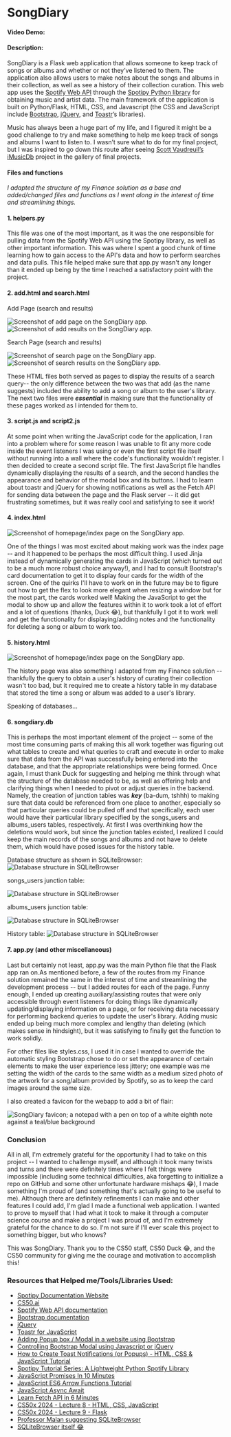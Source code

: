 # SongDiary
#### Video Demo:  <URL HERE>
#### Description:

SongDiary is a Flask web application that allows someone to keep track of songs or albums and whether or not they’ve listened to them. The application also allows users to make notes about the songs and albums in their collection, as well as see a history of their collection curation. This web app uses the [Spotify Web API](https://developer.spotify.com/documentation/web-api) through the [Spotipy Python library](https://spotipy.readthedocs.io/) for obtaining music and artist data. The main framework of the application is built on Python/Flask, HTML, CSS, and Javascript (the CSS and JavaScript include [Bootstrap](https://getbootstrap.com/docs/5.3/getting-started/introduction/), [jQuery](https://jquery.com/), and [Toastr](https://codeseven.github.io/toastr/)’s libraries).

Music has always been a huge part of my life, and I figured it might be a good challenge to try and make something to help me keep track of songs and albums I want to listen to. I wasn’t sure what to do for my final project, but I was inspired to go down this route after seeing [Scott Vaudreuil’s iMusicDb](https://www.youtube.com/watch?v=1PyEmbY7vI0) project in the gallery of final projects.

#### Files and functions
*I adapted the structure of my Finance solution as a base and added/changed files and functions as I went along in the interest of time and streamlining things.*

#### 1. helpers.py 
This file was one of the most important, as it was the one responsible for pulling data from the Spotify Web API using the Spotipy library, as well as other important information. This was where I spent a good chunk of time learning how to gain access to the API's data and how to perform searches and data pulls. This file helped make sure that app.py wasn't any longer than it ended up being by the time I reached a satisfactory point with the project.

#### 2. add.html and search.html

Add Page (search and results)

![Screenshot of add page on the SongDiary app.](/final_project/doc_images/Screenshot_26-7-2024_18932_127.0.0.1.jpeg)
![Screenshot of add results on the SongDiary app.](/final_project/doc_images/Screenshot-2024-07-26-235751.jpeg)

Search Page (search and results)

![Screenshot of search page on the SongDiary app.](/final_project/doc_images/Screenshot_26-7-2024_18949_127.0.0.1.jpeg)
![Screenshot of search results on the SongDiary app.](/final_project/doc_images/Screenshot_26-7-2024_235715_127.0.0.1.jpeg)

These HTML files both served as pages to display the results of a search query-- the only difference between the two was that add (as the name suggests) included the ability to add a song or album to the user's library. The next two files were **_essential_** in making sure that the functionality of these pages worked as I intended for them to.


#### 3. script.js and script2.js
At some point when writing the JavaScript code for the application, I ran into a problem where for some reason I was unable to fit any more code inside the event listeners I was using or even the first script file itself without running into a wall where the code's functionality wouldn't register. I then decided to create a second script file. The first JavaScript file handles dynamically displaying the results of a search, and the second handles the appearance and behavior of the modal box and its buttons. I had to learn about toastr and jQuery for showing notifications as well as the Fetch API for sending data between the page and the Flask server -- it did get frustrating sometimes, but it was really cool and satisfying to see it work! 

#### 4. index.html 

![Screenshot of homepage/index page on the SongDiary app.](/final_project/doc_images/Screenshot_26-7-2024_175015_127.0.0.1.jpeg)

One of the things I was most excited about making work was the index page -- and it happened to be perhaps the most difficult thing. I used Jinja instead of dynamically generating the cards in JavaScript (which turned out to be a much more robust choice anyway!), and I had to consult Bootstrap's card documentation to get it to display four cards for the width of the screen. One of the quirks I'll have to work on in the future may be to figure out how to get the flex to look more elegant when resizing a window but for the most part, the cards worked well! Making the JavaScript to get the modal to show up and allow the features within it to work took a lot of effort and a lot of questions (thanks, Duck 😂), but thankfully I got it to work well and get the functionality for displaying/adding notes and the functionality for deleting a song or album to work too.

#### 5. history.html
![Screenshot of homepage/index page on the SongDiary app.](/final_project/doc_images/Screenshot_26-7-2024_17515_127.0.0.1.jpeg)

The history page was also something I adapted from my Finance solution -- thankfully the query to obtain a user's history of curating their collection wasn't too bad, but it required me to create a history table in my database that stored the time a song or album was added to a user's library. 



Speaking of databases...

#### 6. songdiary.db

This is perhaps the most important element of the project -- some of the most time consuming parts of making this all work together was figuring out what tables to create and what queries to craft and execute in order to make sure that data from the API was successfully being entered into the database, and that the appropriate relationships were being formed. Once again, I must thank Duck for suggesting and helping me think through what the structure of the database needed to be, as well as offering help and clarifying things when I needed to pivot or adjust queries in the backend. Namely, the creation of junction tables was **_key_** (ba-dum, tshhh) to making sure that data could be referenced from one place to another, especially so that particular queries could be pulled off and that specifically, each user would have their particular library specified by the songs_users and albums_users tables, respectively. At first I was overthinking how the deletions would work, but since the junction tables existed, I realized I could keep the main records of the songs and albums and not have to delete them, which would have posed issues for the history table. 

Database structure as shown in SQLiteBrowser:
![Database structure in SQLiteBrowser](/final_project/doc_images/Screenshot-2024-07-27-005616.jpeg)

songs_users junction table:

![Database structure in SQLiteBrowser](/final_project/doc_images/Screenshot-2024-07-27-005905.jpeg)

albums_users junction table:

![Database structure in SQLiteBrowser](/final_project/doc_images/Screenshot-2024-07-27-010315.jpeg)

History table:
![Database structure in SQLiteBrowser](/final_project/doc_images/Screenshot-2024-07-27-010444.jpeg)

#### 7. app.py (and other miscellaneous)

Last but certainly not least, app.py was the main Python file that the Flask app ran on.As mentioned before, a few of the routes from my Finance solution remained the same in the interest of time and streamlining the development process -- but I added routes for each of the page. Funny enough, I ended up creating auxiliary/assisting routes that were only accessible through event listeners for doing things like dynamically updating/displaying information on a page, or for receiving data necessary for performing backend queries to update the user's library. Adding music ended up being much more complex and lengthy than deleting (which makes sense in hindsight), but it was satisfying to finally get the function to work solidly.

For other files like styles.css, I used it in case I wanted to override the automatic styling Bootstrap chose to do or set the appearance of certain elements to make the user experience less jittery; one example was me setting the width of the cards to the same width as a medium sized photo of the artwork for a song/album provided by Spotify, so as to keep the card images around the same size.

I also created a favicon for the webapp to add a bit of flair:

![SongDiary favicon; a notepad with a pen on top of a white eighth note against a teal/blue background](/final_project/static/favicon_io/android-chrome-192x192.png)


### Conclusion
All in all, I'm extremely grateful for the opportunity I had to take on this project -- I wanted to challenge myself, and although it took many twists and turns and there were definitely times where I felt things were impossible (including some technical difficulties, aka forgetting to initialize a repo on GitHub and some other unfortunate hardware mishaps 😂), I made something I'm proud of (and something that's actually going to be useful to me). Although there are definitely refinements I can make and other features I could add, I'm glad I made a functional web application. I wanted to prove to myself that I had what it took to make it through a computer science course and make a project I was proud of, and I'm extremely grateful for the chance to do so. I'm not sure if I'll ever scale this project to something bigger, but who knows? 

This was SongDiary. Thank you to the CS50 staff, CS50 Duck 😂, and the CS50 community for giving me the courage and motivation to accomplish this!

### Resources that Helped me/Tools/Libraries Used:

* [Spotipy Documentation Website](https://spotipy.readthedocs.io/)
* [CS50.ai](https://cs50.ai)
* [Spotify Web API documentation](https://developer.spotify.com/documentation/web-api)
* [Bootstrap documentation](https://getbootstrap.com/docs/5.3/getting-started/introduction/)
* [jQuery](https://jquery.com/)
* [Toastr for JavaScript](https://codeseven.github.io/toastr/)
* [Adding Popup box / Modal in a website using Bootstrap](https://www.youtube.com/watch?v=GUrIrbgFmG0)
* [Controlling Bootstrap Modal using Javascript or jQuery](https://www.youtube.com/watch?v=YHEeQVOMbig&t=27s)
* [How to Create Toast Notifications (or Popups) - HTML, CSS & JavaScript Tutorial](https://www.youtube.com/watch?v=JshGYylra5o&t=286s)
* [Spotipy Tutorial Series: A Lightweight Python Spotify Library](https://www.youtube.com/playlist?list=PLqgOPibB_QnzzcaOFYmY2cQjs35y0is9N)
* [JavaScript Promises In 10 Minutes](https://www.youtube.com/watch?v=DHvZLI7Db8E)
* [JavaScript ES6 Arrow Functions Tutorial](https://www.youtube.com/watch?v=h33Srr5J9nY)
* [JavaScript Async Await](https://www.youtube.com/watch?v=V_Kr9OSfDeU)
* [Learn Fetch API in 6 Minutes](https://www.youtube.com/watch?v=cuEtnrL9-H0)
* [CS50x 2024 - Lecture 8 - HTML, CSS, JavaScript](https://youtu.be/ciz2UaifaNM?si=3khdDgjR1HaGMfBT)
* [CS50x 2024 - Lecture 9 - Flask](https://www.youtube.com/watch?v=-aqUek49iL8)
* [Professor Malan suggesting SQLiteBrowser](https://www.reddit.com/r/cs50/comments/ccjjmu/comment/etpqv8x/?utm_source=share&utm_medium=web3x&utm_name=web3xcss&utm_term=1&utm_content=share_button)
* [SQLiteBrowser itself 😂](https://sqlitebrowser.org/)


